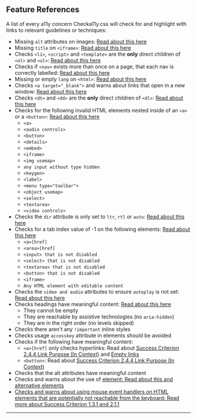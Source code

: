 ## Feature References

A list of every a11y concern Checka11y.css will check for and highlight with links to relevant guidelines or techniques:

- Missing `alt` attributes on images: [Read about this here](https://www.w3.org/TR/UNDERSTANDING-WCAG20/text-equiv-all.html)
- Missing `title` on `<iframe>`: [Read about this here](https://www.w3.org/TR/UNDERSTANDING-WCAG20/navigation-mechanisms-skip.html)
- Checks `<li>`, `<script>` and `<template>` are the **only** direct children of `<ol>` and `<ul>`: [Read about this here](https://www.w3.org/TR/UNDERSTANDING-WCAG20/content-structure-separation-programmatic.html)
- Checks if `<nav>` exists more than once on a page, that each nav is correctly labelled: [Read about this here](https://www.w3.org/TR/UNDERSTANDING-WCAG20/consistent-behavior-consistent-locations.html)
- Missing or empty `lang` on `<html>`: [Read about this here](https://www.w3.org/TR/UNDERSTANDING-WCAG20/meaning-doc-lang-id.html)
- Checks `<a target="_blank">` and warns about links that open in a new window: [Read about this here](https://www.w3.org/TR/WCAG20-TECHS/G201.html)
- Checks `<dt>` and `<dd>` are the **only** direct children of `<dl>`: [Read about this here](https://www.w3.org/TR/WCAG20-TECHS/H40.html)
- Checks for the following invalid HTML elements nested inside of an `<a>` or a `<button>`: [Read about this here](https://www.w3.org/TR/UNDERSTANDING-WCAG20/ensure-compat-parses.html)
  - `<a>`
  - `<audio controls>`
  - `<button>`
  - `<details>`
  - `<embed>`
  - `<iframe>`
  - `<img usemap>`
  - `any input without type hidden`
  - `<keygen>`
  - `<label>`
  - `<menu type="toolbar">`
  - `<object usemap>`
  - `<select>`
  - `<textarea>`
  - `<video controls>`
- Checks the `dir` attribute is only set to `ltr`, `rtl` or `auto`: [Read about this here](https://www.w3.org/TR/UNDERSTANDING-WCAG20/content-structure-separation-sequence.html)
- Checks for a tab index value of -1 on the following elements: [Read about this here](https://www.w3.org/TR/UNDERSTANDING-WCAG20/navigation-mechanisms-focus-order.html)
  - `<a>[href]`
  - `<area>[href]`
  - `<input> that is not disabled`
  - `<select> that is not disabled`
  - `<textarea> that is not disabled`
  - `<button> that is not disabled`
  - `<iframe>`
  - `Any HTML element with editable content`
- Checks the `video and audio` attributes to ensure `autoplay` is not set: [Read about this here](https://www.w3.org/TR/UNDERSTANDING-WCAG20/visual-audio-contrast-dis-audio.html)
- Checks headings have meaningful content: [Read about this here](https://www.w3.org/TR/UNDERSTANDING-WCAG20/navigation-mechanisms-descriptive.html)
  - They cannot be empty
  - They are reachable by assistive technologies (no `aria-hidden`)
  - They are in the right order (no levels skipped)
- Checks there aren't any `!important` inline styles
- Checks usage `accesskey` attribute in elements should be avoided
- Checks if the following have meaningful content:
  - `<a>[href]` only checks hyperlinks: Read about [Success Criterion 2.4.4 Link Purpose (In Context)](https://www.w3.org/TR/WCAG21/#link-purpose-in-context) and [Empty links](https://webaim.org/techniques/hypertext/link_text#empty_links)
  - `<button>`: Read about [Success Criterion 2.4.4 Link Purpose (In Context)](https://www.w3.org/TR/WCAG21/#link-purpose-in-context)
- Checks that the alt attributes have meaningful content
- Checks and warns about the use of <u> element: [Read about this and alternative elements](https://developer.mozilla.org/en-US/docs/Web/HTML/Element/u#Other_elements_to_consider_using)
- Checks and warns about using mouse event handlers on HTML elements that are potentially not reachable from the keyboard: [Read more about Success Criterion 1.3.1 and 2.1.1](https://www.w3.org/TR/2013/NOTE-WCAG20-TECHS-20130905/F42)
---
